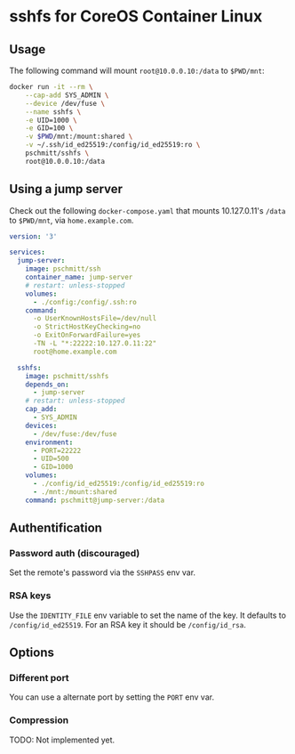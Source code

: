 # sshfs for CoreOS Container Linux

## Usage

The following command will mount `root@10.0.0.10:/data` to `$PWD/mnt`:

```bash
docker run -it --rm \
    --cap-add SYS_ADMIN \
    --device /dev/fuse \
    --name sshfs \
    -e UID=1000 \
    -e GID=100 \
    -v $PWD/mnt:/mount:shared \
    -v ~/.ssh/id_ed25519:/config/id_ed25519:ro \
    pschmitt/sshfs \
    root@10.0.0.10:/data
```

## Using a jump server

Check out the following `docker-compose.yaml` that mounts 10.127.0.11's `/data` to `$PWD/mnt`, via `home.example.com`.

```yaml
version: '3'

services:
  jump-server:
    image: pschmitt/ssh
    container_name: jump-server
    # restart: unless-stopped
    volumes:
      - ./config:/config/.ssh:ro
    command:
      -o UserKnownHostsFile=/dev/null
      -o StrictHostKeyChecking=no
      -o ExitOnForwardFailure=yes
      -TN -L "*:22222:10.127.0.11:22"
      root@home.example.com

  sshfs:
    image: pschmitt/sshfs
    depends_on:
      - jump-server
    # restart: unless-stopped
    cap_add:
      - SYS_ADMIN
    devices:
      - /dev/fuse:/dev/fuse
    environment:
      - PORT=22222
      - UID=500
      - GID=1000
    volumes:
      - ./config/id_ed25519:/config/id_ed25519:ro
      - ./mnt:/mount:shared
    command: pschmitt@jump-server:/data
```


## Authentification

### Password auth (discouraged)

Set the remote's password via the `SSHPASS` env var.

### RSA keys

Use the `IDENTITY_FILE` env variable to set the name of the key. It defaults to
`/config/id_ed25519`. For an RSA key it should be `/config/id_rsa`.


## Options

### Different port

You can use a alternate port by setting the `PORT` env var.

### Compression

TODO: Not implemented yet.

